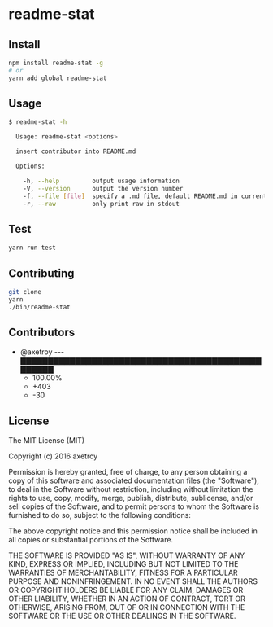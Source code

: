 # readme-stat

## Install

```bash
npm install readme-stat -g
# or
yarn add global readme-stat
```

## Usage

```bash
$ readme-stat -h

  Usage: readme-stat <options>

  insert contributor into README.md

  Options:

    -h, --help         output usage information
    -V, --version      output the version number
    -f, --file [file]  specify a .md file, default README.md in current work dir
    -r, --raw          only print raw in stdout

```

## Test

```bash
yarn run test
```

## Contributing

```bash
git clone
yarn
./bin/readme-stat
```


## Contributors

[](#contributors)

- @axetroy --- ▇▇▇▇▇▇▇▇▇▇▇▇▇▇▇▇▇▇▇▇▇▇▇▇▇▇▇▇▇▇▇▇▇▇▇▇▇▇▇▇▇▇▇▇▇▇▇▇▇▇
  - 100.00%
  - +403
  - -30

[](#contributors-end)

## License

The MIT License (MIT)

Copyright (c) 2016 axetroy

Permission is hereby granted, free of charge, to any person obtaining a copy
of this software and associated documentation files (the "Software"), to deal
in the Software without restriction, including without limitation the rights
to use, copy, modify, merge, publish, distribute, sublicense, and/or sell
copies of the Software, and to permit persons to whom the Software is
furnished to do so, subject to the following conditions:

The above copyright notice and this permission notice shall be included in all
copies or substantial portions of the Software.

THE SOFTWARE IS PROVIDED "AS IS", WITHOUT WARRANTY OF ANY KIND, EXPRESS OR
IMPLIED, INCLUDING BUT NOT LIMITED TO THE WARRANTIES OF MERCHANTABILITY,
FITNESS FOR A PARTICULAR PURPOSE AND NONINFRINGEMENT. IN NO EVENT SHALL THE
AUTHORS OR COPYRIGHT HOLDERS BE LIABLE FOR ANY CLAIM, DAMAGES OR OTHER
LIABILITY, WHETHER IN AN ACTION OF CONTRACT, TORT OR OTHERWISE, ARISING FROM,
OUT OF OR IN CONNECTION WITH THE SOFTWARE OR THE USE OR OTHER DEALINGS IN THE
SOFTWARE.
